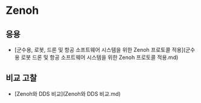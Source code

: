 # Zenoh





## 응용



- [군수용, 로봇, 드론 및 항공 소프트웨어 시스템을 위한 Zenoh 프로토콜 적용](군수용 로봇 드론 및 항공 소프트웨어 시스템을 위한 Zenoh 프로토콜 적용.md)


## 비교 고찰



- [Zenoh와 DDS 비교](Zenoh와 DDS 비교.md)
